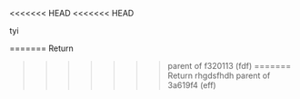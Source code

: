 <<<<<<< HEAD
<<<<<<< HEAD

tyi

=======
Return
>>>>>>> parent of f320113 (fdf)
=======
Return
rhgdsfhdh
>>>>>>> parent of 3a619f4 (eff)
